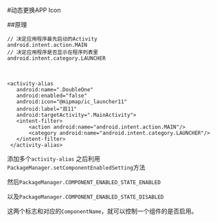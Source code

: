 #动态更换APP Icon

##原理

    
    // 决定应用程序最先启动的Activity 
    android.intent.action.MAIN  
    // 决定应用程序是否显示在程序列表里 
    android.intent.category.LAUNCHER
    
  
    <activity-alias
       android:name=".DoubleOne"
       android:enabled="false"
       android:icon="@mipmap/ic_launcher11"
       android:label="双11"
       android:targetActivity=".MainActivity">
       <intent-filter>
           <action android:name="android.intent.action.MAIN"/>
           <category android:name="android.intent.category.LAUNCHER"/>
       </intent-filter>
     </activity-alias> 

  添加多个`activity-alias` 之后利用`PackageManager.setComponentEnabledSetting`方法 
  
  然后`PackageManager.COMPONENT_ENABLED_STATE_ENABLED` 
  
  以及`PackageManager.COMPONENT_ENABLED_STATE_DISABLED` 
  
  这两个标志和对应的`ComponentName`，就可以控制一个组件的是否启用。
  

